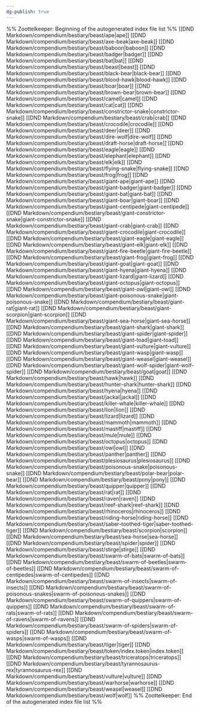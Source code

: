 ```yaml
---
dg-publish: true
---
```

%% Zoottelkeeper: Beginning of the autogenerated index file list  %%
 [[DND Markdown/compendium/bestiary/beast/ape|ape]]
 [[DND Markdown/compendium/bestiary/beast/axe-beak|axe-beak]]
 [[DND Markdown/compendium/bestiary/beast/baboon|baboon]]
 [[DND Markdown/compendium/bestiary/beast/badger|badger]]
 [[DND Markdown/compendium/bestiary/beast/bat|bat]]
 [[DND Markdown/compendium/bestiary/beast/beast|beast]]
 [[DND Markdown/compendium/bestiary/beast/black-bear|black-bear]]
 [[DND Markdown/compendium/bestiary/beast/blood-hawk|blood-hawk]]
 [[DND Markdown/compendium/bestiary/beast/boar|boar]]
 [[DND Markdown/compendium/bestiary/beast/brown-bear|brown-bear]]
 [[DND Markdown/compendium/bestiary/beast/camel|camel]]
 [[DND Markdown/compendium/bestiary/beast/cat|cat]]
 [[DND Markdown/compendium/bestiary/beast/constrictor-snake|constrictor-snake]]
 [[DND Markdown/compendium/bestiary/beast/crab|crab]]
 [[DND Markdown/compendium/bestiary/beast/crocodile|crocodile]]
 [[DND Markdown/compendium/bestiary/beast/deer|deer]]
 [[DND Markdown/compendium/bestiary/beast/dire-wolf|dire-wolf]]
 [[DND Markdown/compendium/bestiary/beast/draft-horse|draft-horse]]
 [[DND Markdown/compendium/bestiary/beast/eagle|eagle]]
 [[DND Markdown/compendium/bestiary/beast/elephant|elephant]]
 [[DND Markdown/compendium/bestiary/beast/elk|elk]]
 [[DND Markdown/compendium/bestiary/beast/flying-snake|flying-snake]]
 [[DND Markdown/compendium/bestiary/beast/frog|frog]]
 [[DND Markdown/compendium/bestiary/beast/giant-ape|giant-ape]]
 [[DND Markdown/compendium/bestiary/beast/giant-badger|giant-badger]]
 [[DND Markdown/compendium/bestiary/beast/giant-bat|giant-bat]]
 [[DND Markdown/compendium/bestiary/beast/giant-boar|giant-boar]]
 [[DND Markdown/compendium/bestiary/beast/giant-centipede|giant-centipede]]
 [[DND Markdown/compendium/bestiary/beast/giant-constrictor-snake|giant-constrictor-snake]]
 [[DND Markdown/compendium/bestiary/beast/giant-crab|giant-crab]]
 [[DND Markdown/compendium/bestiary/beast/giant-crocodile|giant-crocodile]]
 [[DND Markdown/compendium/bestiary/beast/giant-eagle|giant-eagle]]
 [[DND Markdown/compendium/bestiary/beast/giant-elk|giant-elk]]
 [[DND Markdown/compendium/bestiary/beast/giant-fire-beetle|giant-fire-beetle]]
 [[DND Markdown/compendium/bestiary/beast/giant-frog|giant-frog]]
 [[DND Markdown/compendium/bestiary/beast/giant-goat|giant-goat]]
 [[DND Markdown/compendium/bestiary/beast/giant-hyena|giant-hyena]]
 [[DND Markdown/compendium/bestiary/beast/giant-lizard|giant-lizard]]
 [[DND Markdown/compendium/bestiary/beast/giant-octopus|giant-octopus]]
 [[DND Markdown/compendium/bestiary/beast/giant-owl|giant-owl]]
 [[DND Markdown/compendium/bestiary/beast/giant-poisonous-snake|giant-poisonous-snake]]
 [[DND Markdown/compendium/bestiary/beast/giant-rat|giant-rat]]
 [[DND Markdown/compendium/bestiary/beast/giant-scorpion|giant-scorpion]]
 [[DND Markdown/compendium/bestiary/beast/giant-sea-horse|giant-sea-horse]]
 [[DND Markdown/compendium/bestiary/beast/giant-shark|giant-shark]]
 [[DND Markdown/compendium/bestiary/beast/giant-spider|giant-spider]]
 [[DND Markdown/compendium/bestiary/beast/giant-toad|giant-toad]]
 [[DND Markdown/compendium/bestiary/beast/giant-vulture|giant-vulture]]
 [[DND Markdown/compendium/bestiary/beast/giant-wasp|giant-wasp]]
 [[DND Markdown/compendium/bestiary/beast/giant-weasel|giant-weasel]]
 [[DND Markdown/compendium/bestiary/beast/giant-wolf-spider|giant-wolf-spider]]
 [[DND Markdown/compendium/bestiary/beast/goat|goat]]
 [[DND Markdown/compendium/bestiary/beast/hawk|hawk]]
 [[DND Markdown/compendium/bestiary/beast/hunter-shark|hunter-shark]]
 [[DND Markdown/compendium/bestiary/beast/hyena|hyena]]
 [[DND Markdown/compendium/bestiary/beast/jackal|jackal]]
 [[DND Markdown/compendium/bestiary/beast/killer-whale|killer-whale]]
 [[DND Markdown/compendium/bestiary/beast/lion|lion]]
 [[DND Markdown/compendium/bestiary/beast/lizard|lizard]]
 [[DND Markdown/compendium/bestiary/beast/mammoth|mammoth]]
 [[DND Markdown/compendium/bestiary/beast/mastiff|mastiff]]
 [[DND Markdown/compendium/bestiary/beast/mule|mule]]
 [[DND Markdown/compendium/bestiary/beast/octopus|octopus]]
 [[DND Markdown/compendium/bestiary/beast/owl|owl]]
 [[DND Markdown/compendium/bestiary/beast/panther|panther]]
 [[DND Markdown/compendium/bestiary/beast/plesiosaurus|plesiosaurus]]
 [[DND Markdown/compendium/bestiary/beast/poisonous-snake|poisonous-snake]]
 [[DND Markdown/compendium/bestiary/beast/polar-bear|polar-bear]]
 [[DND Markdown/compendium/bestiary/beast/pony|pony]]
 [[DND Markdown/compendium/bestiary/beast/quipper|quipper]]
 [[DND Markdown/compendium/bestiary/beast/rat|rat]]
 [[DND Markdown/compendium/bestiary/beast/raven|raven]]
 [[DND Markdown/compendium/bestiary/beast/reef-shark|reef-shark]]
 [[DND Markdown/compendium/bestiary/beast/rhinoceros|rhinoceros]]
 [[DND Markdown/compendium/bestiary/beast/riding-horse|riding-horse]]
 [[DND Markdown/compendium/bestiary/beast/saber-toothed-tiger|saber-toothed-tiger]]
 [[DND Markdown/compendium/bestiary/beast/scorpion|scorpion]]
 [[DND Markdown/compendium/bestiary/beast/sea-horse|sea-horse]]
 [[DND Markdown/compendium/bestiary/beast/spider|spider]]
 [[DND Markdown/compendium/bestiary/beast/stirge|stirge]]
 [[DND Markdown/compendium/bestiary/beast/swarm-of-bats|swarm-of-bats]]
 [[DND Markdown/compendium/bestiary/beast/swarm-of-beetles|swarm-of-beetles]]
 [[DND Markdown/compendium/bestiary/beast/swarm-of-centipedes|swarm-of-centipedes]]
 [[DND Markdown/compendium/bestiary/beast/swarm-of-insects|swarm-of-insects]]
 [[DND Markdown/compendium/bestiary/beast/swarm-of-poisonous-snakes|swarm-of-poisonous-snakes]]
 [[DND Markdown/compendium/bestiary/beast/swarm-of-quippers|swarm-of-quippers]]
 [[DND Markdown/compendium/bestiary/beast/swarm-of-rats|swarm-of-rats]]
 [[DND Markdown/compendium/bestiary/beast/swarm-of-ravens|swarm-of-ravens]]
 [[DND Markdown/compendium/bestiary/beast/swarm-of-spiders|swarm-of-spiders]]
 [[DND Markdown/compendium/bestiary/beast/swarm-of-wasps|swarm-of-wasps]]
 [[DND Markdown/compendium/bestiary/beast/tiger|tiger]]
 [[DND Markdown/compendium/bestiary/beast/token/index.token|index.token]]
 [[DND Markdown/compendium/bestiary/beast/triceratops|triceratops]]
 [[DND Markdown/compendium/bestiary/beast/tyrannosaurus-rex|tyrannosaurus-rex]]
 [[DND Markdown/compendium/bestiary/beast/vulture|vulture]]
 [[DND Markdown/compendium/bestiary/beast/warhorse|warhorse]]
 [[DND Markdown/compendium/bestiary/beast/weasel|weasel]]
 [[DND Markdown/compendium/bestiary/beast/wolf|wolf]]
%% Zoottelkeeper: End of the autogenerated index file list  %%
